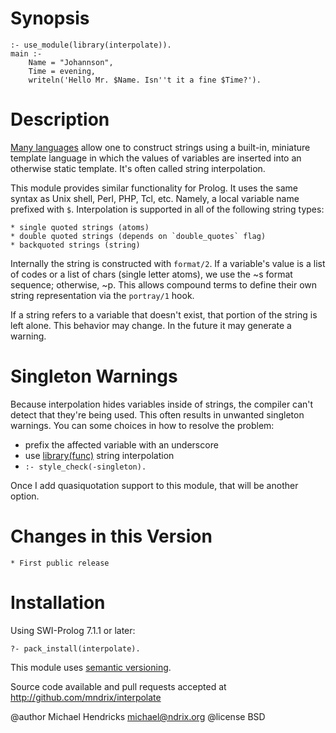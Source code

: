 # Synopsis

    :- use_module(library(interpolate)).
    main :-
        Name = "Johannson",
        Time = evening,
        writeln('Hello Mr. $Name. Isn''t it a fine $Time?').

# Description

[Many
languages](http://rosettacode.org/wiki/String_interpolation_%28included%29)
allow one to construct strings using a built-in, miniature template
language in which the values of variables are inserted into an
otherwise static template.  It's often called string
interpolation.

This module provides similar functionality for Prolog.  It uses the
same syntax as Unix shell, Perl, PHP, Tcl, etc.  Namely, a local
variable name prefixed with `$`.  Interpolation is supported in all of
the following string types:

    * single quoted strings (atoms)
    * double quoted strings (depends on `double_quotes` flag)
    * backquoted strings (string)

Internally the string is constructed with `format/2`.  If a variable's
value is a list of codes or a list of chars (single letter atoms), we
use the ~s format sequence; otherwise, ~p.  This allows compound
terms to define their own string representation via the `portray/1`
hook.

If a string refers to a variable that doesn't exist, that portion of
the string is left alone.  This behavior may change.  In the future it
may generate a warning.

# Singleton Warnings

Because interpolation hides variables inside of strings, the compiler
can't detect that they're being used.  This often results in unwanted
singleton warnings.  You can some choices in how to resolve the
problem:

  * prefix the affected variable with an underscore
  * use [library(func)](http://www.swi-prolog.org/pack/list?p=func) string interpolation
  * `:- style_check(-singleton).`

Once I add quasiquotation support to this module, that will be
another option.

# Changes in this Version

    * First public release

# Installation

Using SWI-Prolog 7.1.1 or later:

    ?- pack_install(interpolate).

This module uses [semantic versioning](http://semver.org/).

Source code available and pull requests accepted at
http://github.com/mndrix/interpolate

@author Michael Hendricks <michael@ndrix.org>
@license BSD
